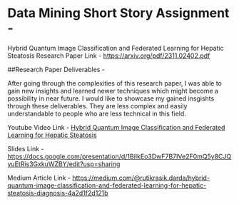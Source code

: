 # Data Mining Short Story Assignment -

Hybrid Quantum Image Classification and Federated Learning for Hepatic Steatosis
Research Paper Link - https://arxiv.org/pdf/2311.02402.pdf

##Research Paper Deliverables - 

After going through the complexities of this research paper, I was able to gain new insights and learned newer techniques which might become a possibility in near future.
I would like to showcase my gained insgishts through these deliverables. They are less complex and easily understandable to people who are less technical in this field.

Youtube Video Link - [Hybrid Quantum Image Classification and Federated Learning for Hepatic Steatosis](https://www.youtube.com/watch?v=ISHfIjukGwk)

Slides Link - https://docs.google.com/presentation/d/1BiIkEo3DwF7B7IVe2F0mQ5y8CJQyuEtRis3GxkuWZBY/edit?usp=sharing

Medium Article Link - https://medium.com/@rutikrasik.darda/hybrid-quantum-image-classification-and-federated-learning-for-hepatic-steatosis-diagnosis-4a2d1f2d121b
